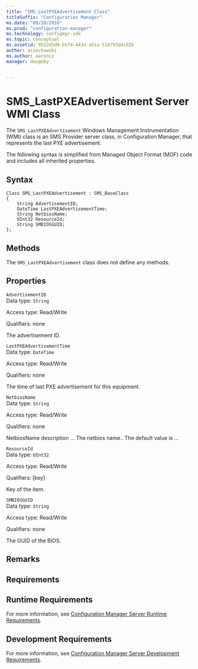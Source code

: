```yaml
---
title: "SMS_LastPXEAdvertisement Class"
titleSuffix: "Configuration Manager"
ms.date: "09/20/2016"
ms.prod: "configuration-manager"
ms.technology: configmgr-sdk
ms.topic: conceptual
ms.assetid: 9522d5d9-b5f4-443d-a51a-518793d4c62b
author: aczechowski
ms.author: aaroncz
manager: dougeby


---
```

# SMS_LastPXEAdvertisement Server WMI Class
The `SMS_LastPXEAdvertisement` Windows Management Instrumentation (WMI) class is an SMS Provider server class, in Configuration Manager, that represents the last PXE advertisement.  

 The following syntax is simplified from Managed Object Format (MOF) code and includes all inherited properties.  

## Syntax  

```  
Class SMS_LastPXEAdvertisement : SMS_BaseClass  
{  
    String AdvertisementID;  
    DateTime LastPXEAdvertisementTime;  
    String NetbiosName;  
    UInt32 ResourceId;  
    String SMBIOSGUID;  
};  
```  

## Methods  
 The `SMS_LastPXEAdvertisement` class does not define any methods.  

## Properties  
 `AdvertisementID`  
 Data type: `String`  

 Access type: Read/Write  

 Qualifiers: none  

 The advertisement ID.  

 `LastPXEAdvertisementTime`  
 Data type: `DateTime`  

 Access type: Read/Write  

 Qualifiers: none  

 The time of last PXE advertisement for this equipment.  

 `NetbiosName`  
 Data type: `String`  

 Access type: Read/Write  

 Qualifiers: none  

 NetbiosName description … The netbios name.. The default value is …  

 `ResourceId`  
 Data type: `UInt32`  

 Access type: Read/Write  

 Qualifiers: [key]  

 Key of the item.  

 `SMBIOSGUID`  
 Data type: `String`  

 Access type: Read/Write  

 Qualifiers: none  

 The GUID of the BIOS.  

## Remarks  

## Requirements  

## Runtime Requirements  
 For more information, see [Configuration Manager Server Runtime Requirements](../../../../../develop/core/reqs/server-runtime-requirements.md).  

## Development Requirements  
 For more information, see [Configuration Manager Server Development Requirements](../../../../../develop/core/reqs/server-development-requirements.md).
